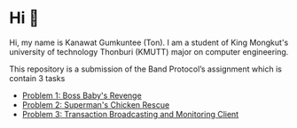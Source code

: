 # Hi 👋

Hi, my name is Kanawat Gumkuntee (Ton). I am a student of King Mongkut's university of technology Thonburi (KMUTT) major on computer engineering.

This repository is a submission of the Band Protocol’s assignment which is contain 3 tasks

- [Problem 1: Boss Baby's Revenge](https://github.com/gkana19/bandprotocol-assignment/tree/main/problem_1)
- [Problem 2: Superman's Chicken Rescue](https://github.com/gkana19/bandprotocol-assignment/tree/main/problem_2)
- [Problem 3: Transaction Broadcasting and Monitoring Client](https://github.com/gkana19/bandprotocol-assignment/tree/main/problem_2)
